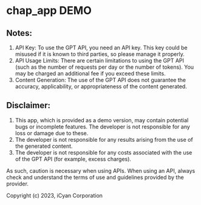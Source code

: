# chap_app DEMO

## Notes:
1. API Key: To use the GPT API, you need an API key. This key could be misused if it is known to third parties, so please manage it properly.
2. API Usage Limits: There are certain limitations to using the GPT API (such as the number of requests per day or the number of tokens). You may be charged an additional fee if you exceed these limits.
3. Content Generation: The use of the GPT API does not guarantee the accuracy, applicability, or appropriateness of the content generated.

## Disclaimer:
1. This app, which is provided as a demo version, may contain potential bugs or incomplete features. The developer is not responsible for any loss or damage due to these.
2. The developer is not responsible for any results arising from the use of the generated content.
3. The developer is not responsible for any costs associated with the use of the GPT API (for example, excess charges).

As such, caution is necessary when using APIs. When using an API, always check and understand the terms of use and guidelines provided by the provider.

Copyright (c) 2023, iCyan Corporation
